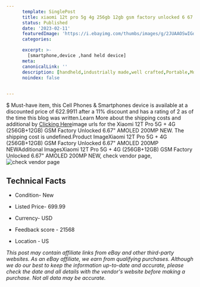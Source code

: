 ```yaml
---
      template: SinglePost
      title: xiaomi 12t pro 5g 4g 256gb 12gb gsm factory unlocked 6 67 amoled 200mp new
      status: Published
      date: '2023-02-11'
      featuredImage: 'https://i.ebayimg.com/thumbs/images/g/2JUAAOSwIGdjaF9t/s-l225.jpg'
      categories: 

      excerpt: >-
        [smartphone,device ,hand held device]
      meta:
      canonicalLink: ''
      description: [handheld,industrially made,well crafted,Portable,Mobile,Compact,Convenient,Lightweight,Maneuverable,Man-portable,Miniature,Carriable,Hand-held,Light,Holdable,Transportable,Mobile device,Pocket-sized,On-the-go,Wireless,Cordless,Compact size,Convenient size, smartphone,device ,hand held device]
      noindex: false

        
---
```

$
    Must-have item, this Cell Phones & Smartphones device is available at a discounted price of 622.9911 after a 11% discount and has a rating of 2 as of the time this blog was written.Learn More about the shipping costs and additional by [Clicking Here](https://www.ebay.com/itm/295465933320?hash=item44cb245a08%3Ag%3A2JUAAOSwIGdjaF9t&mkevt=1&mkcid=1&mkrid=711-53200-19255-0&campid=%253CePNCampaignId%253E&customid=%253CreferenceId%253E&toolid=10049)image urls for the Xiaomi 12T Pro 5G + 4G (256GB+12GB) GSM Factory Unlocked 6.67" AMOLED 200MP NEW. The shipping cost is undefined.Product ImageXiaomi 12T Pro 5G + 4G (256GB+12GB) GSM Factory Unlocked 6.67" AMOLED 200MP NEWAdditional ImagesXiaomi 12T Pro 5G + 4G (256GB+12GB) GSM Factory Unlocked 6.67" AMOLED 200MP NEW, check vendor page, ![check vendor page](https://origin-galleryplus.ebayimg.com/ws/web/295465933320_2_0_1/225x225.jpg,https://origin-galleryplus.ebayimg.com/ws/web/295465933320_3_0_1/225x225.jpg,https://origin-galleryplus.ebayimg.com/ws/web/295465933320_4_0_1/225x225.jpg,https://origin-galleryplus.ebayimg.com/ws/web/295465933320_5_0_1/225x225.jpg,https://origin-galleryplus.ebayimg.com/ws/web/295465933320_6_0_1/225x225.jpg,https://origin-galleryplus.ebayimg.com/ws/web/295465933320_7_0_1/225x225.jpg,https://origin-galleryplus.ebayimg.com/ws/web/295465933320_8_0_1/225x225.jpg)
    
    

 ## Technical Facts 



     
      

 - Condition- New 


      

 - Listed Price- 699.99 


      

 - Currency- USD 


      

 - Feedback score - 21568 


      

 - Location - US 


      
      

 *_This post may contain affiliate links from eBay and other third-party websites. As an eBay affiliate, we earn from qualifying purchases. Although we do our best to keep the information up-to-date and accurate, please check the date and all details with the vendor's website before making a purchase. Not all data may be accurate._*



    
    
    
    
    
